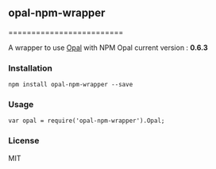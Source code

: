 






<extoc></extoc>

## opal-npm-wrapper
=========================

A wrapper to use [Opal](https://github.com/opal/opal-cdn) with NPM
Opal current version : **0.6.3**

### Installation
```
npm install opal-npm-wrapper --save
```

### Usage
```
var opal = require('opal-npm-wrapper').Opal;
```

### License
MIT
